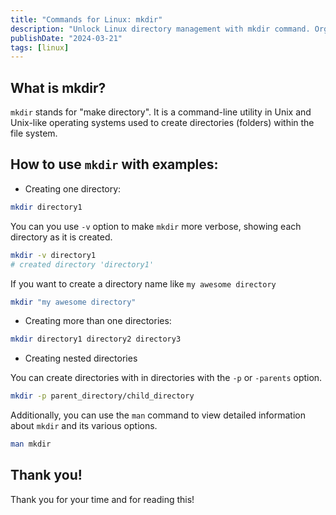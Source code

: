 ```yaml
---
title: "Commands for Linux: mkdir"
description: "Unlock Linux directory management with mkdir command. Organize files seamlessly. Learn usage tips & examples. Dive into efficient directory creation!"
publishDate: "2024-03-21"
tags: [linux]
---
```


## What is mkdir?

`mkdir` stands for "make directory". It is a command-line utility in Unix and Unix-like operating systems used to create directories (folders) within the file system.

## How to use `mkdir` with examples:

- Creating one directory:

```bash
mkdir directory1
```

You can you use `-v`  option to make `mkdir` more verbose, showing each directory as it is created.

```bash
mkdir -v directory1
# created directory 'directory1'
```

If you want to create a directory name like `my awesome directory`

```bash
mkdir "my awesome directory"
```

- Creating more than one directories:

```bash
mkdir directory1 directory2 directory3

```

- Creating nested directories

You can create directories with in directories with the `-p` or `-parents` option.

```bash
mkdir -p parent_directory/child_directory
```

Additionally, you can use the `man` command to view detailed information about `mkdir` and its various options.

```bash
man mkdir
```

## Thank you!

Thank you for your time and for reading this!